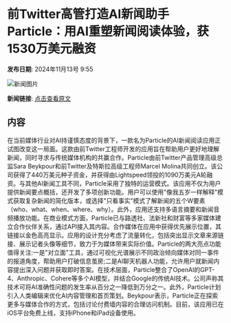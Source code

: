 # 前Twitter高管打造AI新闻助手Particle：用AI重塑新闻阅读体验，获1530万美元融资

**发布日期**: 2024年11月13号 9:55

![新闻图片](https://pic.chinaz.com/picmap/thumb/202006031503452992_7.jpg)

**新闻链接**: [点击查看原文](https://www.aibase.com/zh/news/13187)

## 内容

在当前媒体行业对AI持谨慎态度的背景下，一款名为Particle的AI新闻阅读应用正试图改变这一局面。这款由前Twitter工程师开发的应用旨在帮助用户更好地理解新闻，同时寻求与传统媒体机构的共赢合作。Particle由前Twitter产品管理高级总监Sara Beykpour和前Twitter及特斯拉高级工程师Marcel Molina共同创立。该公司获得了440万美元种子资金，并获得由Lightspeed领投的1090万美元A轮融资。与其他AI新闻工具不同，Particle采用了独特的运营模式。该应用不仅为用户提供新闻要点概括，还开发了多项创新功能。用户可以使用"像我五岁一样解释"模式获取复杂新闻的简化版本，或选择"只看事实"模式了解新闻的五个W要素（who、what、when、where、why）。此外，应用还支持多语言摘要和新闻音频播放功能。在商业模式方面，Particle已与路透社、法新社和财富等多家媒体建立合作伙伴关系，通过API接入其内容。合作媒体在应用中获得优先展示位置，其链接以金色高亮显示。应用的设计充分考虑了流量转化，包括突出显示文章来源链接、展示记者头像等细节，致力于为媒体带来实际价值。Particle的两大亮点功能值得关注:一是"对立面"工具，通过可视化光谱展示不同政治倾向媒体对同一事件的报道角度，帮助用户打破信息茧房;二是AI聊天机器人功能，允许用户就新闻内容提出深入问题并获取即时答案。在技术层面，Particle整合了OpenAI的GPT-4、Anthropic、Cohere等多个AI模型，并结合Google的传统AI技术。公司声称其技术可将AI准确性问题的发生率从百分之一降低到万分之一。此外，Particle计划引入人类编辑来优化AI内容管理和首页策划。Beykpour表示，Particle正在探索更多与媒体合作的方式，包括讨论付费墙内容的合理访问机制。目前，该应用已在iOS平台免费上线，支持iPhone和iPad设备使用。
